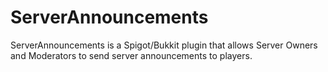 # ServerAnnouncements

ServerAnnouncements is a Spigot/Bukkit plugin that allows Server Owners and Moderators to send server announcements to players.


